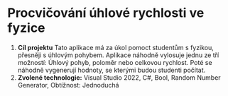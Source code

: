 # Procvičování úhlové rychlosti ve fyzice
1. **Cíl projektu** Tato aplikace má za úkol pomoct studentům s fyzikou, přesněji s úhlovým pohybem. Aplikace náhodně vylosuje jednu ze tří možností: Úhlový pohyb, poloměr nebo celkovou rychlost. Poté se náhodně vygenerují hodnoty, se kterými budou studenti počítat. 
2. **Zvolené technologie:** Visual Studio 2022, C#, Bool, Random Number Generator, Obtížnost: Jednoduchá
